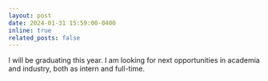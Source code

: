 ```yaml
---
layout: post
date: 2024-01-31 15:59:00-0400
inline: true
related_posts: false
---
```


I will be graduating this year. I am looking for next opportunities in academia and industry, both as intern and full-time. 